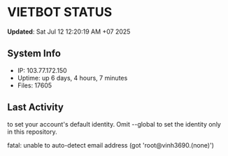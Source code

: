 # VIETBOT STATUS
**Updated**: Sat Jul 12 12:20:19 AM +07 2025

## System Info
- IP: 103.77.172.150
- Uptime: up 6 days, 4 hours, 7 minutes
- Files: 17605

## Last Activity

to set your account's default identity.
Omit --global to set the identity only in this repository.

fatal: unable to auto-detect email address (got 'root@vinh3690.(none)')
